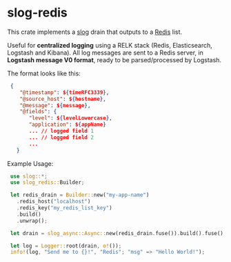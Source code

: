 # slog-redis

This crate implements a [slog](https://crates.io/crates/slog) drain that outputs to a [Redis](https://redis.io/) list.

Useful for **centralized logging** using a RELK stack (Redis, Elasticsearch, Logstash and Kibana). All log messages are 
sent to a Redis server, in **Logstash message V0 format**, ready to be parsed/processed by Logstash.

The format looks like this:

 ```json
  {
     "@timestamp": ${timeRFC3339},
     "@source_host": ${hostname},
     "@message": ${message},
     "@fields": {
        "level": ${levelLowercase},
        "application": ${appName}
        ... // logged field 1
        ... // logged field 2
        ...
    }
```

Example Usage:

```rust
 use slog::*;
 use slog_redis::Builder;

 let redis_drain = Builder::new("my-app-name")
   .redis_host("localhost")
   .redis_key("my_redis_list_key")
   .build()
   .unwrap();

 let drain = slog_async::Async::new(redis_drain.fuse()).build().fuse();

 let log = Logger::root(drain, o!());
 info!(log, "Send me to {}!", "Redis"; "msg" => "Hello World!");
```
